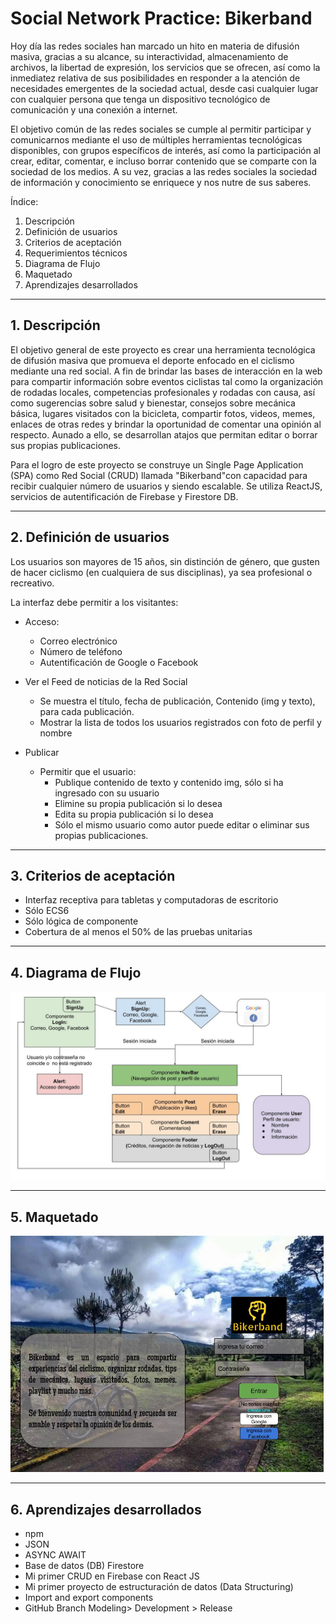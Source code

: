 # Social Network Practice: Bikerband

Hoy día las redes sociales han marcado un hito en materia de difusión masiva, gracias a su alcance, su interactividad, almacenamiento de archivos, la libertad de expresión, los servicios que se ofrecen, así como la inmediatez relativa de sus posibilidades en responder a la atención de necesidades emergentes de la sociedad actual, desde casi cualquier lugar con cualquier persona que tenga un dispositivo tecnológico de comunicación y una conexión a internet.

El objetivo común de las redes sociales se cumple al permitir participar y comunicarnos mediante el uso de múltiples herramientas tecnológicas disponibles, con grupos específicos de interés, así como la participación al crear, editar, comentar, e incluso borrar contenido que se comparte con la sociedad de los medios. A su vez, gracias a las redes sociales la sociedad de información y conocimiento se enriquece y nos nutre de sus saberes.

Índice:

1. Descripción
2. Definición de usuarios
3. Criterios de aceptación
4. Requerimientos técnicos
5. Diagrama de Flujo
6. Maquetado
7. Aprendizajes desarrollados

---

## 1. Descripción

El objetivo general de este proyecto es crear una herramienta tecnológica de difusión masiva que promueva el deporte enfocado en el ciclismo mediante una red social. A fin de brindar las bases de interacción en la web para compartir información sobre eventos ciclistas tal como la organización de rodadas locales, competencias profesionales y rodadas con causa, así como sugerencias sobre salud y bienestar, consejos sobre mecánica básica, lugares visitados con la bicicleta, compartir fotos, videos, memes, enlaces de otras redes y brindar la oportunidad de comentar una opinión al respecto. Aunado a ello, se desarrollan atajos que permitan editar o borrar sus propias publicaciones.

Para el logro de este proyecto se construye un Single Page Application (SPA) como Red Social (CRUD) llamada "Bikerband"con capacidad para recibir cualquier número de usuarios y siendo escalable. Se utiliza ReactJS, servicios de autentificación de Firebase y Firestore DB.

---

## 2. Definición de usuarios

Los usuarios son mayores de 15 años, sin distinción de género, que gusten de hacer ciclismo (en cualquiera de sus disciplinas), ya sea profesional o recreativo.

La interfaz debe permitir a los visitantes:

- Acceso:

  - Correo electrónico
  - Número de teléfono
  - Autentificación de Google o Facebook

- Ver el Feed de noticias de la Red Social

  - Se muestra el título, fecha de publicación, Contenido (img y texto), para cada publicación.
  - Mostrar la lista de todos los usuarios registrados con foto de perfil y nombre

- Publicar

  - Permitir que el usuario:
    - Publique contenido de texto y contenido img, sólo si ha ingresado con su usuario
    - Elimine su propia publicación si lo desea
    - Edita su propia publicación si lo desea
    - Sólo el mismo usuario como autor puede editar o eliminar sus propias publicaciones.

---

## 3. Criterios de aceptación

- Interfaz receptiva para tabletas y computadoras de escritorio
- Sólo ECS6
- Sólo lógica de componente
- Cobertura de al menos el 50% de las pruebas unitarias

---

## 4. Diagrama de Flujo

![Diagrama](./src/assets/IMG/Diagrama.jpg)

---

## 5. Maquetado

![Access](./src/assets/IMG/Access.jpg)

---

## 6. Aprendizajes desarrollados

- npm
- JSON
- ASYNC AWAIT
- Base de datos (DB) Firestore
- Mi primer CRUD en Firebase con React JS
- Mi primer proyecto de estructuración de datos (Data Structuring)
- Import and export components
- GitHub Branch Modeling> Development > Release
